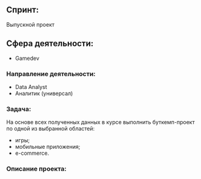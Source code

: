 ## Спринт:
 Выпускной проект

## 


## Сфера деятельности:

- Gamedev

### Направление деятельности:
- Data Analyst
- Аналитик (универсал)

### Задача:
На основе всех полученных данных в курсе выполнить буткемп-проект по одной из выбранной областей:
- игры;
- мобильные приложения;
- e-commerce.

### Описание проекта:
